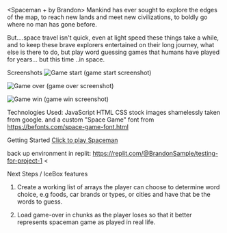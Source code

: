 <Spaceman + by Brandon>
Mankind has ever sought to explore the edges of the map, to reach new lands and meet new civilizations, to boldly go where no man has gone before.

But....space travel isn't quick, even at light speed these things take a while, and to keep these brave explorers entertained on their long journey,
what else is there to do, but play word guessing games that humans have played for years...   but this time   ..in space.

Screenshots
![Game start](https://i.imgur.com/l92ez7c.png) (game start screenshot)

![Game over](https://i.imgur.com/tu0PJcJ.png) (game over screenshot)

![Game win](https://i.imgur.com/lsMMpm2.png) (game win screenshot)


Technologies Used:
JavaScript
HTML
CSS
stock images shamelessly taken from google.
and a custom "Space Game" font from 
https://befonts.com/space-game-font.html

Getting Started
[Click to play Spaceman](https://bsample447.github.io/Project-1-Spaceman/)

back up environment in replit: https://replit.com/@BrandonSample/testing-for-project-1    <

Next Steps / IceBox features

1. Create a working list of arrays the player can choose to determine word choice, e.g foods, car brands or types, or cities
and have that be the words to guess.

2. Load game-over in chunks as the player loses so that it better represents spaceman game as played in real life.